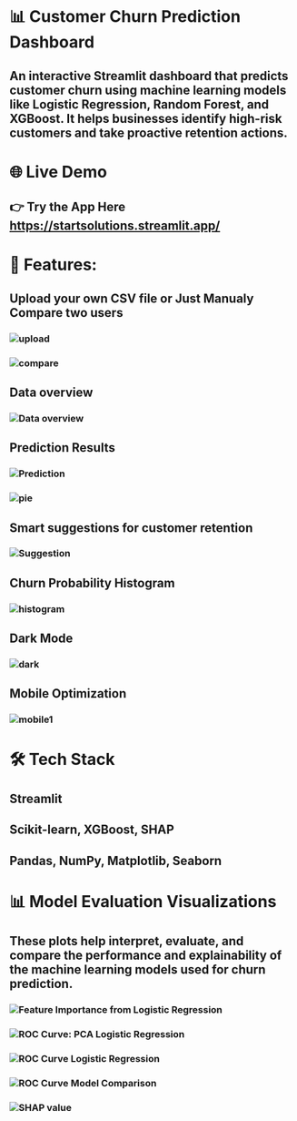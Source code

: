 # 📊 Customer Churn Prediction Dashboard
## An interactive Streamlit dashboard that predicts customer churn using machine learning models like Logistic Regression, Random Forest, and XGBoost. It helps businesses identify high-risk customers and take proactive retention actions.

# 🌐 Live Demo
## 👉 Try the App Here https://startsolutions.streamlit.app/

# 🚀 Features:
## Upload your own CSV file or Just Manualy Compare two users
### ![upload](https://github.com/Akshita2711/StartSolutions/blob/be2c82a1d00ef849f870f18cc1efb568214b3b3e/images/uplaod.png)
### ![compare](https://github.com/Akshita2711/StartSolutions/blob/3fd5baff7b3dd95e464c90fc2a71cd9ac67e8f51/images/compare.png)

## Data overview
### ![Data overview](https://github.com/Akshita2711/StartSolutions/blob/be2d234b6ad18837fcf6ba5d217142a4bf7a6d70/images/data%20overview.png)

## Prediction Results 
### ![Prediction](https://github.com/Akshita2711/StartSolutions/blob/be2d234b6ad18837fcf6ba5d217142a4bf7a6d70/images/Prediction.png)
### ![pie](https://github.com/Akshita2711/StartSolutions/blob/b6316f67481551deb2a480f18bfa18c00be3092a/images/pie.png)

## Smart suggestions for customer retention
### ![Suggestion](https://github.com/Akshita2711/StartSolutions/blob/be2d234b6ad18837fcf6ba5d217142a4bf7a6d70/images/suggestions.png)

## Churn Probability Histogram
### ![histogram](https://github.com/Akshita2711/StartSolutions/blob/fb48c45a9ababa52fbdb0e256163e04468367a06/images/histogram.png)

## Dark Mode
### ![dark](https://github.com/Akshita2711/StartSolutions/blob/5e0abaa12dc4adae43133be7535fe74abf9a8b76/images/darkmode.jpg)

## Mobile Optimization
### ![mobile1](https://github.com/Akshita2711/StartSolutions/blob/fb48c45a9ababa52fbdb0e256163e04468367a06/images/mobile1.jpg)

# 🛠 Tech Stack

## Streamlit

## Scikit-learn, XGBoost, SHAP

## Pandas, NumPy, Matplotlib, Seaborn

# 📊 Model Evaluation Visualizations
## These plots help interpret, evaluate, and compare the performance and explainability of the machine learning models used for churn prediction.

### ![Feature Importance from Logistic Regression](https://github.com/Akshita2711/StartSolutions/blob/0efa5925f39936efb66cec9fcd439a877e16b503/images/Feature%20importance.png)

### ![ROC Curve: PCA Logistic Regression](https://github.com/Akshita2711/StartSolutions/blob/6caa4e1bb8c0f7b6a1fc2286e2b197d4fe8a09f1/images/ROC%20PCA%20Logistic%20Regression.png)

### ![ROC Curve Logistic Regression](https://github.com/Akshita2711/StartSolutions/blob/6caa4e1bb8c0f7b6a1fc2286e2b197d4fe8a09f1/images/ROC%20Logistic%20Regression.png)

### ![ROC Curve Model Comparison](https://github.com/Akshita2711/StartSolutions/blob/6caa4e1bb8c0f7b6a1fc2286e2b197d4fe8a09f1/images/ROC%20Curves.png)

### ![SHAP value](https://github.com/Akshita2711/StartSolutions/blob/6caa4e1bb8c0f7b6a1fc2286e2b197d4fe8a09f1/images/SHAP%20value.png)

